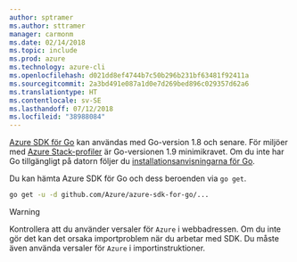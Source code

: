 ```yaml
---
author: sptramer
ms.author: sttramer
manager: carmonm
ms.date: 02/14/2018
ms.topic: include
ms.prod: azure
ms.technology: azure-cli
ms.openlocfilehash: d021dd8ef4744b7c50b296b231bf63481f92411a
ms.sourcegitcommit: 2a3bd491e087a1d0e7d269bed896c029357d62a6
ms.translationtype: HT
ms.contentlocale: sv-SE
ms.lasthandoff: 07/12/2018
ms.locfileid: "38988084"
---
```

[Azure SDK för Go](https://github.com/Azure/azure-sdk-for-go) kan användas med Go-version 1.8 och senare. För miljöer med [Azure Stack-profiler](https://docs.microsoft.com/azure/azure-stack/azure-stack-version-profiles) är Go-versionen 1.9 minimikravet.
Om du inte har Go tillgängligt på datorn följer du [installationsanvisningarna för Go](https://golang.org/doc/install).

Du kan hämta Azure SDK för Go och dess beroenden via `go get`.

```bash
go get -u -d github.com/Azure/azure-sdk-for-go/...
```

> [!WARNING]
> Kontrollera att du använder versaler för `Azure` i webbadressen. Om du inte gör det kan det orsaka importproblem när du arbetar med SDK. Du måste även använda versaler för `Azure` i importinstruktioner.
